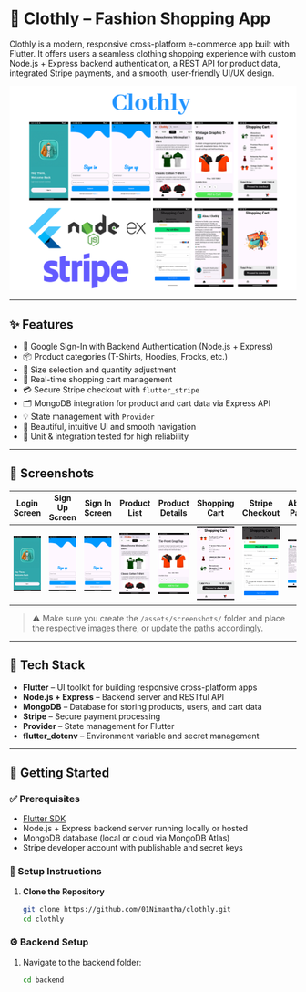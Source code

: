 # 👕 Clothly – Fashion Shopping App

Clothly is a modern, responsive cross-platform e-commerce app built with Flutter. It offers users a seamless clothing shopping experience with custom Node.js + Express backend authentication, a REST API for product data, integrated Stripe payments, and a smooth, user-friendly UI/UX design.

![Clothly Banner](Clothly.png)

---

## ✨ Features

- 🔐 Google Sign-In with Backend Authentication (Node.js + Express)
- 📦 Product categories (T-Shirts, Hoodies, Frocks, etc.)
- 📏 Size selection and quantity adjustment
- 🛒 Real-time shopping cart management
- 💳 Secure Stripe checkout with `flutter_stripe`
- 🗂️ MongoDB integration for product and cart data via Express API
- 💡 State management with `Provider`
- 🎨 Beautiful, intuitive UI and smooth navigation
- 🧪 Unit & integration tested for high reliability

---

## 📸 Screenshots

| Login Screen                           | Sign Up Screen                           | Sign In Screen                           | Product List                         | Product Details                          | Shopping Cart                        | Stripe Checkout                          | About Page                             |
| -------------------------------------- | ---------------------------------------- | ---------------------------------------- | ------------------------------------ | ---------------------------------------- | ------------------------------------ | ---------------------------------------- | -------------------------------------- |
| ![Login](assets/screenshots/login.png) | ![Signup](assets/screenshots/signup.png) | ![Signin](assets/screenshots/signin.png) | ![List](assets/screenshots/list.png) | ![Detail](assets/screenshots/detail.png) | ![Cart](assets/screenshots/cart.png) | ![Stripe](assets/screenshots/stripe.png) | ![About](assets/screenshots/about.png) |

> ⚠️ Make sure you create the `/assets/screenshots/` folder and place the respective images there, or update the paths accordingly.

---

## 🧰 Tech Stack

- **Flutter** – UI toolkit for building responsive cross-platform apps
- **Node.js + Express** – Backend server and RESTful API
- **MongoDB** – Database for storing products, users, and cart data
- **Stripe** – Secure payment processing
- **Provider** – State management for Flutter
- **flutter_dotenv** – Environment variable and secret management

---

## 🚀 Getting Started

### ✅ Prerequisites

- [Flutter SDK](https://docs.flutter.dev/get-started/install)
- Node.js + Express backend server running locally or hosted
- MongoDB database (local or cloud via MongoDB Atlas)
- Stripe developer account with publishable and secret keys

### 🔧 Setup Instructions

1. **Clone the Repository**
   ```bash
   git clone https://github.com/01Nimantha/clothly.git
   cd clothly
   ```

### ⚙️ Backend Setup

1. Navigate to the backend folder:
   ```bash
   cd backend
   ```
